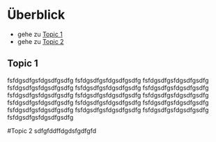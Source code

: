 # Überblick

- gehe zu [Topic 1](#topic-1)
- gehe zu [Topic 2](#topic-2)






## Topic 1

fsfdgsdfgsfdgsdfgsdfg
fsfdgsdfgsfdgsdfgsdfg
fsfdgsdfgsfdgsdfgsdfg
fsfdgsdfgsfdgsdfgsdfg
fsfdgsdfgsfdgsdfgsdfg
fsfdgsdfgsfdgsdfgsdfg
fsfdgsdfgsfdgsdfgsdfg
fsfdgsdfgsfdgsdfgsdfg
fsfdgsdfgsfdgsdfgsdfg
fsfdgsdfgsfdgsdfgsdfg
fsfdgsdfgsfdgsdfgsdfg
fsfdgsdfgsfdgsdfgsdfg
fsfdgsdfgsfdgsdfgsdfg
fsfdgsdfgsfdgsdfgsdfg
fsfdgsdfgsfdgsdfgsdfg
fsfdgsdfgsfdgsdfgsdfg

#Topic 2
sdfgfddffdgdsfgdfgfd

